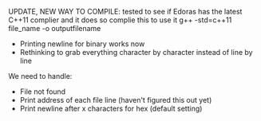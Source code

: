 UPDATE, NEW WAY TO COMPILE: tested to see if Edoras has the latest C++11 complier and it does so complie this to use it
g++ -std=c++11 file_name -o outputfilename

- Printing newline for binary works now
- Rethinking to grab everything character by character instead of line by line

We need to handle:
  - File not found
  - Print address of each file line (haven't figured this out yet)
  - Print newline after x characters for hex (default setting)
